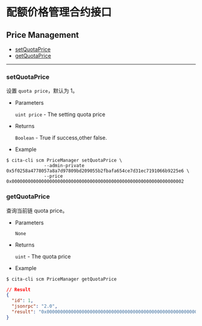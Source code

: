 # 配额价格管理合约接口

<h2 class="hover-list">Price Management</h2>

* [setQuotaPrice](#setQuotaPrice)
* [getQuotaPrice](#getQuotaPrice)

***

### setQuotaPrice

设置 `quota price`，默认为 1。

* Parameters

    `uint price` - The setting quota price

* Returns

    `Boolean` - True if success,other false.

* Example

```shell
$ cita-cli scm PriceManager setQuotaPrice \
              --admin-private 0x5f0258a4778057a8a7d97809bd209055b2fbafa654ce7d31ec7191066b9225e6 \
              --price 0x0000000000000000000000000000000000000000000000000000000000000002
```

### getQuotaPrice

查询当前链 quota price。

* Parameters

    `None`

* Returns

    `uint` - The quota price

* Example

```shell
$ cita-cli scm PriceManager getQuotaPrice
```

```json
// Result
{
  "id": 1,
  "jsonrpc": "2.0",
  "result": "0x0000000000000000000000000000000000000000000000000000000000000002"
}

```
